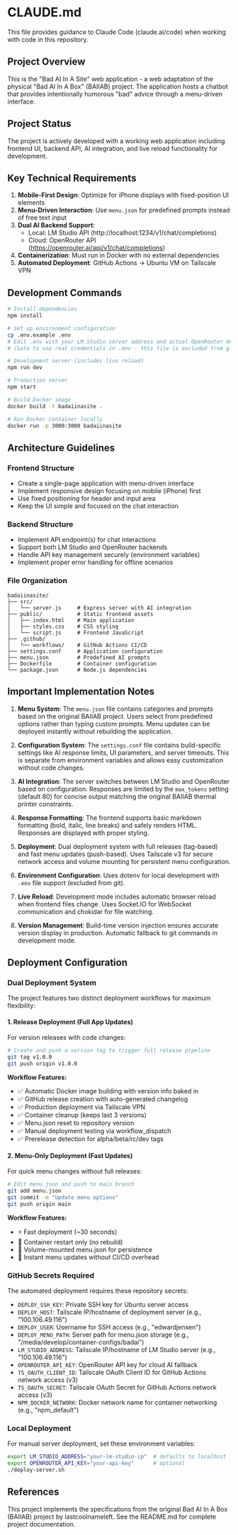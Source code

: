 # CLAUDE.md

This file provides guidance to Claude Code (claude.ai/code) when working with code in this repository.

## Project Overview

This is the "Bad AI In A Site" web application - a web adaptation of the physical "Bad AI In A Box" (BAIIAB) project. The application hosts a chatbot that provides intentionally humorous "bad" advice through a menu-driven interface.

## Project Status

The project is actively developed with a working web application including frontend UI, backend API, AI integration, and live reload functionality for development.

## Key Technical Requirements

1. **Mobile-First Design**: Optimize for iPhone displays with fixed-position UI elements
2. **Menu-Driven Interaction**: Use `menu.json` for predefined prompts instead of free text input
3. **Dual AI Backend Support**:
   - Local: LM Studio API (http://localhost:1234/v1/chat/completions)
   - Cloud: OpenRouter API (https://openrouter.ai/api/v1/chat/completions)
4. **Containerization**: Must run in Docker with no external dependencies
5. **Automated Deployment**: GitHub Actions → Ubuntu VM on Tailscale VPN

## Development Commands

```bash
# Install dependencies
npm install

# Set up environment configuration
cp .env.example .env
# Edit .env with your LM Studio server address and actual OpenRouter API key
# (Safe to use real credentials in .env - this file is excluded from git)

# Development server (includes live reload)
npm run dev

# Production server
npm start

# Build Docker image
docker build -t badaiinasite .

# Run Docker container locally
docker run -p 3000:3000 badaiinasite
```

## Architecture Guidelines

### Frontend Structure
- Create a single-page application with menu-driven interface
- Implement responsive design focusing on mobile (iPhone) first
- Use fixed positioning for header and input area
- Keep the UI simple and focused on the chat interaction

### Backend Structure
- Implement API endpoint(s) for chat interactions
- Support both LM Studio and OpenRouter backends
- Handle API key management securely (environment variables)
- Implement proper error handling for offline scenarios

### File Organization
```
badaiinasite/
├── src/
│   └── server.js     # Express server with AI integration
├── public/           # Static frontend assets
│   ├── index.html    # Main application
│   ├── styles.css    # CSS styling
│   └── script.js     # Frontend JavaScript
├── .github/
│   └── workflows/    # GitHub Actions CI/CD
├── settings.conf     # Application configuration
├── menu.json         # Predefined AI prompts
├── Dockerfile        # Container configuration
└── package.json      # Node.js dependencies
```

## Important Implementation Notes

1. **Menu System**: The `menu.json` file contains categories and prompts based on the original BAIIAB project. Users select from predefined options rather than typing custom prompts. Menu updates can be deployed instantly without rebuilding the application.

2. **Configuration System**: The `settings.conf` file contains build-specific settings like AI response limits, UI parameters, and server timeouts. This is separate from environment variables and allows easy customization without code changes.

3. **AI Integration**: The server switches between LM Studio and OpenRouter based on configuration. Responses are limited by the `max_tokens` setting (default 80) for concise output matching the original BAIIAB thermal printer constraints.

4. **Response Formatting**: The frontend supports basic markdown formatting (bold, italic, line breaks) and safely renders HTML. Responses are displayed with proper styling.

5. **Deployment**: Dual deployment system with full releases (tag-based) and fast menu updates (push-based). Uses Tailscale v3 for secure network access and volume mounting for persistent menu configuration.

6. **Environment Configuration**: Uses dotenv for local development with `.env` file support (excluded from git).

7. **Live Reload**: Development mode includes automatic browser reload when frontend files change. Uses Socket.IO for WebSocket communication and chokidar for file watching.

8. **Version Management**: Build-time version injection ensures accurate version display in production. Automatic fallback to git commands in development mode.

## Deployment Configuration

### Dual Deployment System
The project features two distinct deployment workflows for maximum flexibility:

#### 1. Release Deployment (Full App Updates)
For version releases with code changes:
```bash
# Create and push a version tag to trigger full release pipeline
git tag v1.0.0
git push origin v1.0.0
```

**Workflow Features:**
- ✅ Automatic Docker image building with version info baked in
- ✅ GitHub release creation with auto-generated changelog
- ✅ Production deployment via Tailscale VPN
- ✅ Container cleanup (keeps last 3 versions)
- ✅ Menu.json reset to repository version
- ✅ Manual deployment testing via workflow_dispatch
- ✅ Prerelease detection for alpha/beta/rc/dev tags

#### 2. Menu-Only Deployment (Fast Updates)
For quick menu changes without full releases:
```bash
# Edit menu.json and push to main branch
git add menu.json
git commit -m "Update menu options"
git push origin main
```

**Workflow Features:**
- ⚡ Fast deployment (~30 seconds)
- 🔄 Container restart only (no rebuild)
- 📁 Volume-mounted menu.json for persistence
- 🚀 Instant menu updates without CI/CD overhead

### GitHub Secrets Required
The automated deployment requires these repository secrets:
- `DEPLOY_SSH_KEY`: Private SSH key for Ubuntu server access
- `DEPLOY_HOST`: Tailscale IP/hostname of deployment server (e.g., "100.106.49.116")
- `DEPLOY_USER`: Username for SSH access (e.g., "edwardjensen")
- `DEPLOY_MENU_PATH`: Server path for menu.json storage (e.g., "/media/develop/container-configs/badai")
- `LM_STUDIO_ADDRESS`: Tailscale IP/hostname of LM Studio server (e.g., "100.106.49.116")
- `OPENROUTER_API_KEY`: OpenRouter API key for cloud AI fallback
- `TS_OAUTH_CLIENT_ID`: Tailscale OAuth Client ID for GitHub Actions network access (v3)
- `TS_OAUTH_SECRET`: Tailscale OAuth Secret for GitHub Actions network access (v3)
- `NPM_DOCKER_NETWORK`: Docker network name for container networking (e.g., "npm_default")

### Local Deployment
For manual server deployment, set these environment variables:
```bash
export LM_STUDIO_ADDRESS="your-lm-studio-ip"  # defaults to localhost
export OPENROUTER_API_KEY="your-api-key"      # optional
./deploy-server.sh
```

## References

This project implements the specifications from the original Bad AI In A Box (BAIIAB) project by lastcoolnameleft. See the README.md for complete project documentation.